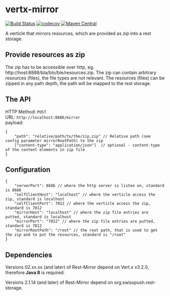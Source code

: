 vertx-mirror
=============

[![Build Status](https://travis-ci.org/swisspush/vertx-rest-mirror.svg?branch=master)](https://travis-ci.org/swisspush/vertx-rest-mirror)
[![codecov](https://codecov.io/gh/swisspush/vertx-rest-mirror/branch/master/graph/badge.svg)](https://codecov.io/gh/swisspush/vertx-rest-mirror)
[![Maven Central](https://img.shields.io/maven-central/v/org.swisspush/rest-mirror.svg)]()

A verticle that mirrors resources, which are provided as zip into a rest storage.

Provide resources as zip
------------------------
The zip has to be accessible over http, eg. http://host:8888/bla/blo/ble/resources.zip.
The zip can contain arbitrary resources (files), the file types are not relevant.
The resources (files) can be zipped in any path depth, the path will be mapped to the rest storage.

The API
--------
HTTP Method: `POST`  
URL: `http://localhost:8686/mirror`  
payload:   

    {
        "path": "relative/path/to/the/zip.zip" // Relative path (see config parameter mirrorRootPath) to the zip
        ["content-type": "application/json"]  // optional - content-type of the content elements in zip file
    }



Configuration
-------------

    {
        "serverPort": 8686 // where the http server is listen on, standard is 8686
        "selfClientHost": "localhost" // where the verticle access the zip, standard is localhost
        "selfClientPort": 7012 // where the verticle access the zip, standard is 7012
        "mirrorHost": "localhost" // where the zip file entries are putted, standard is localhost
        "mirrorPort": "7012" // where the zip file entries are putted, standard is 7012
        "mirrorRootPath": "/root" // the root path, that is used to get the zip and to put the resources, standard is "/root"
    }
    
Dependencies
------------
Versions 02.xx.xx (and later) of Rest-Mirror depend on Vert.x v3.2.0, therefore **Java 8** is required.

Versions 2.1.14 (and later) of Rest-Mirror depend on org.swisspush.rest-storage.
